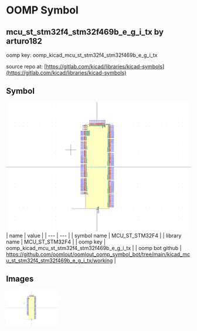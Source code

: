 # OOMP Symbol  
## mcu_st_stm32f4_stm32f469b_e_g_i_tx  by arturo182  
  
oomp key: oomp_kicad_mcu_st_stm32f4_stm32f469b_e_g_i_tx  
  
source repo at: [https://gitlab.com/kicad/libraries/kicad-symbols](https://gitlab.com/kicad/libraries/kicad-symbols)  
## Symbol  
  
[![working.png](working_600.png)](working.png)  
| name | value | 
| --- | --- | 
| symbol name | MCU_ST_STM32F4 | 
| library name | MCU_ST_STM32F4 | 
| oomp key | oomp_kicad_mcu_st_stm32f4_stm32f469b_e_g_i_tx | 
| oomp bot github | https://github.com/oomlout/oomlout_oomp_symbol_bot/tree/main/kicad_mcu_st_stm32f4_stm32f469b_e_g_i_tx/working | 
## Images  
  
[![working.png](working_140.png)](working.png)  
